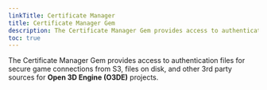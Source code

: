 ```yaml
---
linkTitle: Certificate Manager
title: Certificate Manager Gem
description: The Certificate Manager Gem provides access to authentication files for secure game connections from S3, files on disk, and other 3rd party sources.
toc: true
---
```


The Certificate Manager Gem provides access to authentication files for secure game connections from S3, files on disk, and other 3rd party sources for **Open 3D Engine (O3DE)** projects.